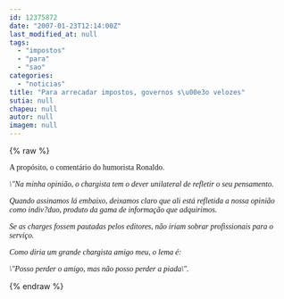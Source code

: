 ```yaml
---
id: 12375872
date: "2007-01-23T12:14:00Z"
last_modified_at: null
tags:
  - "impostos"
  - "para"
  - "sao"
categories:
  - "noticias"
title: "Para arrecadar impostos, governos s\u00e3o velozes"
sutia: null
chapeu: null
autor: null
imagem: null
---
```

{% raw %}
<p><P><FONT face=Verdana>A propósito, o comentário do humorista Ronaldo.</FONT></P></p>
<p><P><FONT face=Verdana><EM>\"Na minha opinião, o chargista tem o dever unilateral de refletir o seu pensamento. </EM></FONT></P></p>
<p><P><FONT face=Verdana><EM>Quando assinamos lá embaixo, deixamos claro que ali está refletida a nossa opinião como indiv?duo, produto da gama de informação que adquirimos. </EM></FONT></P></p>
<p><P><FONT face=Verdana><EM>Se as charges fossem pautadas pelos editores, não iriam sobrar profissionais para o serviço.</EM></FONT></P></p>
<p><P><FONT face=Verdana><EM>Como diria um grande chargista amigo meu, o lema é: </EM></FONT></P></p>
<p><P><FONT face=Verdana><EM>\"Posso perder o amigo, mas não posso perder a piada\".</EM></FONT></P> </p>
{% endraw %}